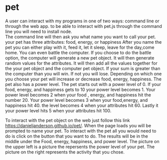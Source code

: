 # pet
A user can interact with my programs in one of two ways: command line or through the web app.
to be able to interact with pet.js through the command line you will need to install node.  
The command line will then ask you what name you want to call your pet.
your pet has three attributes: food, energy, or happiness
After you name the pet you can either play with it, feed it, let it sleep, leave for the day,come home. You can even battle the computer.
If you choose to do the battle option, the computer will generate a new pet object.  It will then generate random values for the attributes.
It will then add all the values together for the your pet object and the computer pet object.  If your sum is greater than the computer than you will win.
If not you will lose.
Depending on which one you choose your pet will increase or decrease food, energy, happiness.
The pet also has a power level. The pet starts out with a power level of 0.  If your food, energy, and happiness gets to 10 your
power level becomes 1.  Your power level becomes 2 when your food , energy, and happiness hit the number 20.  Your power level
becomes 3 when your food,energy, and happiness hit 40.  the level becomes 4 when your attributes hit 60.  Lastly it your power level hits 5 
when your attributes hit 100.

To interact with the pet object on the web just follow this link https://danieljanderson.github.io/pet/.
When the page loads you will be prompted to name your pet.
To interact with  the pet all you would need to do is click on the button that you want to do.  The results will be in the middle under the Food, energy, happiness, and power level.
The picture on the upper left is a picture the repersents the power level of your pet.  The picture on the right represents the activity that you chose.
